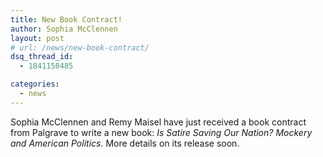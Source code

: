 ```yaml
---
title: New Book Contract!
author: Sophia McClennen
layout: post
# url: /news/new-book-contract/
dsq_thread_id:
  - 1841158485

categories: 
  - news
---
```

Sophia McClennen and Remy Maisel have just received a book contract from Palgrave to write a new book: *Is Satire Saving Our Nation? Mockery and American Politics*. More details on its release soon.